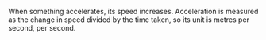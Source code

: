 When something accelerates, its speed increases. Acceleration is
measured as the change in speed divided by the time taken, so its unit
is metres per second, per second.
